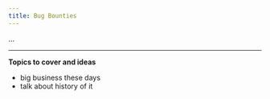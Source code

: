 ```yaml
---
title: Bug Bounties
---
```


...

---

**Topics to cover and ideas**

 - big business these days
 - talk about history of it